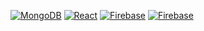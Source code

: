 [![MongoDB](https://img.shields.io/static/v1?logoColor=white&label=&message=mongodb&style=for-the-badge&logo=mongodb&color=47A248)]()
[![React](https://img.shields.io/static/v1?logoColor=white&label=&message=react&style=for-the-badge&logo=react&color=0088CC)]()
[![Firebase](https://img.shields.io/static/v1?logoColor=white&label=&message=firebase&style=for-the-badge&logo=firebase&color=FFCA28)]()
[![Firebase](https://img.shields.io/static/v1?logoColor=white&label=&message=firebase&style=for-the-badge&logo=html5&color=E34F26)]()
